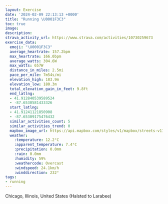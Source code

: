 ```yaml
---
layout: Exercise
date: '2024-02-09 22:13:13 +0000'
title: "Running \U0001F3C3"
toc: true
image:
description:
strava_activity_url: https://www.strava.com/activities/10730259673
exercise_data:
  emoji: "\U0001F3C3"
  average_heartrate: 157.2bpm
  max_heartrate: 166.0bpm
  average_watts: 304.6W
  max_watts: 657W
  distance_in_miles: 2.5mi
  pace_per_mile: 7m54s/mi
  elevation_high: 183.9m
  elevation_low: 180.3m
  total_elevation_gain_in_feet: 9.8ft
  end_latlng:
  - 41.912840539589524
  - -87.6530581433326
  start_latlng:
  - 41.91241121850908
  - -87.65309175476432
  similar_activities_count: 5
  similar_activities_trend: 0
  mapbox_image_url: https://api.mapbox.com/styles/v1/mapbox/streets-v11/static/path-5+787af2-1.0(ygy~Fjl~uOIq%5BMkSASIIyB%40IICM%40iDEuE%3FcGGu%40CkAI%7DBIs%40EeICiGD%7DHE%7D%40PqB%40WEc%40Ku%40Sc%40Uo%40SmBUkAQmAF%7CAb%40jEL%5Ep%40fAFTC%7C%40Ix%40B%60BCjFDdA%3FtDH%7CH%3FpBDr%40NnFLjTBTHHvACJD%40JLhXDdB%40hHDpG),pin-s-s+e5b22e(-87.65142,41.91373),pin-s-f+89ae00(-87.65117000000002,41.913830000000004)/auto/800x800?access_token=pk.eyJ1Ijoiam9zaGJlY2ttYW4iLCJhIjoiY205eWR2aDd1MWZ6djJrbXc4a3M0bWZleiJ9.XiG9OWkNcZk2QzjJbxLB4A
  weather:
    :temperature: 12.2°C
    :apparent_temperature: 7.4°C
    :precipitation: 0.0mm
    :rain: 0.0mm
    :humidity: 59%
    :weathercode: Overcast
    :windspeed: 24.1km/h
    :winddirection: 232°
tags:
- running
---
```

Chicago, Illinois, United States (Halsted to Larabee)
